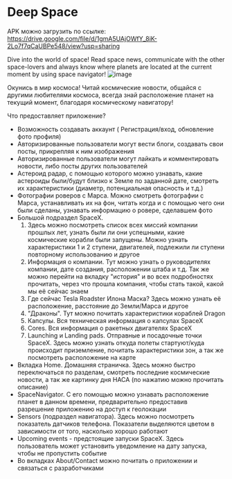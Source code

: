 # Deep Space 
APK можно загрузить по ссылке: https://drive.google.com/file/d/1gmA5UAjOWfY_8iK-2Lo7f7qCaUBPe548/view?usp=sharing

Dive into the world of space! Read space news, communicate with the other space-lovers and always know where planets are located at the current moment by using space navigator!
![image](https://user-images.githubusercontent.com/55493845/128432221-8806288e-f41f-44c1-9ee1-7cbd6b70e9d7.png)

Окунись в мир космоса! Читай космические новости, общайся с другими любителями космоса, всегда знай расположение планет на текущий момент, благодаря космическому навигатору!

Что предоставляет приложение? 
- Возможность создавать аккаунт ( Регистрация/вход, обновление фото профиля)
- Авторизированные пользователи могут вести блоги, создавать свои посты, прикрепляя к ним изображения
- Авторизированные пользователи могут лайкать и комментировать новости, либо посты других пользователей
- Астероид радар, с помощью которого можно узнавать, какие астероиды были/будут близко к Земле по заданной дате, смотреть их характеристики (диаметр, потенциальная опасность и т.д.) 
- Фотографии роверов с Марса. Можно смотреть фотографии с Марса, устанавливать их на фон, читать когда и с помощью чего они были сделаны, узнавать информацию о ровере, сделавшем фото
- Большой подраздел SpaceX. 
  1. Здесь можно посмотреть список всех миссий компании прошлых лет, узнать были ли они успешными, какие космические корабли были запущены. Можно узнать характеристики 1 и 2 ступени, двигателей, подлежили ли ступени повторному использованию и другое
  2. Информация о компании. Тут можно узнать о руководителях компании, дате создания, расположении штаба и т.д. Так же можно перейти на вкладку "история" и во всех подробностях прочитать, через что прошла компания, чтобы стать такой, какой мы её сейчас знаем
  3. Где сейчас Tesla Roadster Илона Маска? Здесь можно узнать её расположение, расстояние до Земли/Марса и другое
  4. "Драконы". Тут можно почитать характеристики кораблей Dragon
  5. Капсулы. Вся техническая информация о капсулах SpaceX
  6. Cores. Вся информация о ракетных двигателях SpaceX
  7. Launching и Landing pads. Отправные и посадочные точки SpaceX. Здесь можно узнать откуда полеты стартуют/куда происходит приземление, почитать характеристики зон, а так же посмотреть расположение на карте
- Вкладка Home. Домашняя страничка. Здесь можно быстро переключаться по разделам, смотреть последние космические новости, а так же картинку дня НАСА (по нажатию можно прочитать описание)
- SpaceNavigator. С его помощью можно узнавать расположение планет в данном времени, предварительно предоставив разрешение приложению на доступ к геолокации
- Sensors (подраздел навигатора). Здесь можно посмотреть показатель датчиков телефона. Показатели выделяются цветом в зависимости от того, насколько хорошо работают 
- Upcoming events - предстоящие запуски SpaceX. Здесь пользователь может установить уведомление на дату запуска, чтобы не пропустить событие
- Во вкладках About/Contact можно почитать о приложении и связаться с разработчиками
